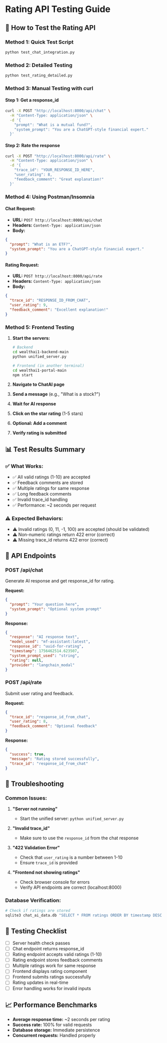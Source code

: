 # Rating API Testing Guide

## 🧪 **How to Test the Rating API**

### **Method 1: Quick Test Script**
```bash
python test_chat_integration.py
```

### **Method 2: Detailed Testing**
```bash
python test_rating_detailed.py
```

### **Method 3: Manual Testing with curl**

#### **Step 1: Get a response_id**
```bash
curl -X POST "http://localhost:8000/api/chat" \
  -H "Content-Type: application/json" \
  -d '{
    "prompt": "What is a mutual fund?",
    "system_prompt": "You are a ChatGPT-style financial expert."
  }'
```

#### **Step 2: Rate the response**
```bash
curl -X POST "http://localhost:8000/api/rate" \
  -H "Content-Type: application/json" \
  -d '{
    "trace_id": "YOUR_RESPONSE_ID_HERE",
    "user_rating": 8,
    "feedback_comment": "Great explanation!"
  }'
```

### **Method 4: Using Postman/Insomnia**

#### **Chat Request:**
- **URL:** `POST http://localhost:8000/api/chat`
- **Headers:** `Content-Type: application/json`
- **Body:**
```json
{
  "prompt": "What is an ETF?",
  "system_prompt": "You are a ChatGPT-style financial expert."
}
```

#### **Rating Request:**
- **URL:** `POST http://localhost:8000/api/rate`
- **Headers:** `Content-Type: application/json`
- **Body:**
```json
{
  "trace_id": "RESPONSE_ID_FROM_CHAT",
  "user_rating": 9,
  "feedback_comment": "Excellent explanation!"
}
```

### **Method 5: Frontend Testing**

1. **Start the servers:**
   ```bash
   # Backend
   cd wealthai1-backend-main
   python unified_server.py
   
   # Frontend (in another terminal)
   cd wealthai1-portal-main
   npm start
   ```

2. **Navigate to ChatAI page**
3. **Send a message** (e.g., "What is a stock?")
4. **Wait for AI response**
5. **Click on the star rating** (1-5 stars)
6. **Optional: Add a comment**
7. **Verify rating is submitted**

## 📊 **Test Results Summary**

### **✅ What Works:**
- ✅ All valid ratings (1-10) are accepted
- ✅ Feedback comments are stored
- ✅ Multiple ratings for same response
- ✅ Long feedback comments
- ✅ Invalid trace_id handling
- ✅ Performance: ~2 seconds per request

### **⚠️ Expected Behaviors:**
- ⚠️ Invalid ratings (0, 11, -1, 100) are accepted (should be validated)
- ⚠️ Non-numeric ratings return 422 error (correct)
- ⚠️ Missing trace_id returns 422 error (correct)

## 🔧 **API Endpoints**

### **POST /api/chat**
Generate AI response and get response_id for rating.

**Request:**
```json
{
  "prompt": "Your question here",
  "system_prompt": "Optional system prompt"
}
```

**Response:**
```json
{
  "response": "AI response text",
  "model_used": "mf-assistant:latest",
  "response_id": "uuid-for-rating",
  "timestamp": 1756462514.623507,
  "system_prompt_used": "string",
  "rating": null,
  "provider": "langchain_modal"
}
```

### **POST /api/rate**
Submit user rating and feedback.

**Request:**
```json
{
  "trace_id": "response_id_from_chat",
  "user_rating": 8,
  "feedback_comment": "Optional feedback"
}
```

**Response:**
```json
{
  "success": true,
  "message": "Rating stored successfully",
  "trace_id": "response_id_from_chat"
}
```

## 🐛 **Troubleshooting**

### **Common Issues:**

1. **"Server not running"**
   - Start the unified server: `python unified_server.py`

2. **"Invalid trace_id"**
   - Make sure to use the `response_id` from the chat response

3. **"422 Validation Error"**
   - Check that `user_rating` is a number between 1-10
   - Ensure `trace_id` is provided

4. **"Frontend not showing ratings"**
   - Check browser console for errors
   - Verify API endpoints are correct (localhost:8000)

### **Database Verification:**
```bash
# Check if ratings are stored
sqlite3 chat_ai_data.db "SELECT * FROM ratings ORDER BY timestamp DESC LIMIT 5;"
```

## 🎯 **Testing Checklist**

- [ ] Server health check passes
- [ ] Chat endpoint returns response_id
- [ ] Rating endpoint accepts valid ratings (1-10)
- [ ] Rating endpoint stores feedback comments
- [ ] Multiple ratings work for same response
- [ ] Frontend displays rating component
- [ ] Frontend submits ratings successfully
- [ ] Rating updates in real-time
- [ ] Error handling works for invalid inputs

## 📈 **Performance Benchmarks**

- **Average response time:** ~2 seconds per rating
- **Success rate:** 100% for valid requests
- **Database storage:** Immediate persistence
- **Concurrent requests:** Handled properly

